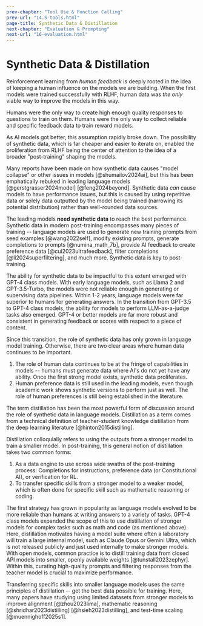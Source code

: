 ```yaml
---
prev-chapter: "Tool Use & Function Calling"
prev-url: "14.5-tools.html"
page-title: Synthetic Data & Distillation
next-chapter: "Evaluation & Prompting"
next-url: "16-evaluation.html"
---
```


# Synthetic Data & Distillation

Reinforcement learning from *human feedback* is deeply rooted in the idea of keeping a human influence on the models we are building.
When the first models were trained successfully with RLHF, human data was *the only* viable way to improve the models in this way.

Humans were the only way to create high enough quality responses to questions to train on them. 
Humans were the only way to collect reliable and specific feedback data to train reward models.

As AI models got better, this assumption rapidly broke down.
The possibility of synthetic data, which is far cheaper and easier to iterate on, enabled the proliferation from RLHF being the center of attention to the idea of a broader "post-training" shaping the models.

Many reports have been made on how synthetic data causes "model collapse" or other issues in models [@shumailov2024ai], but this has been emphatically rebuked in leading language models [@gerstgrasser2024model] [@feng2024beyond].
Synthetic data *can* cause models to have performance issues, but this is caused by using repetitive data or solely data outputted by the model being trained (narrowing its potential distribution) rather than well-rounded data sources.

The leading models **need synthetic data** to reach the best performance.
Synthetic data in modern post-training encompasses many pieces of training -- language models are used to generate new training prompts from seed examples [@wang2022self], modify existing prompts, generate completions to prompts [@numina_math_7b], provide AI feedback to create preference data [@cui2023ultrafeedback], filter completions [@li2024superfiltering], and much more.
Synthetic data is key to post-training.

The ability for synthetic data to be impactful to this extent emerged with GPT-4 class models.
With early language models, such as Llama 2 and GPT-3.5-Turbo, the models were not reliable enough in generating or supervising data pipelines.
Within 1-2 years, language models were far superior to humans for generating answers.
In the transition from GPT-3.5 to GPT-4 class models, the ability for models to perform LLM-as-a-judge tasks also emerged.
GPT-4 or better models are far more robust and consistent in generating feedback or scores with respect to a piece of content.

Since this transition, the role of synthetic data has only grown in language model training. 
Otherwise, there are two clear areas where human data continues to be important. 

1. The role of human data continues to be at the fringe of capabilities in models -- humans must generate data where AI's do not yet have any ability. Once the first strong model exists, synthetic data proliferates.
2. Human preference data is still used in the leading models, even though academic work shows synthetic versions to perform just as well. The role of human preferences is still being established in the literature.

The term distillation has been the most powerful form of discussion around the role of synthetic data in language models. 
Distillation as a term comes from a technical definition of teacher-student knowledge distillation from the deep learning literature [@hinton2015distilling].

Distillation colloquially refers to using the outputs from a stronger model to train a smaller model.
In post-training, this general notion of distillation takes two common forms:

1. As a data engine to use across wide swaths of the post-training process: Completions for instructions, preference data (or Constitutional AI), or verification for RL.
2. To transfer specific skills from a stronger model to a weaker model, which is often done for specific skill such as mathematic reasoning or coding.

The first strategy has grown in popularity as language models evolved to be more reliable than humans at writing answers to a variety of tasks.
GPT-4 class models expanded the scope of this to use distillation of stronger models for complex tasks such as math and code (as mentioned above).
Here, distillation motivates having a model suite where often a laboratory will train a large internal model, such as Claude Opus or Gemini Ultra, which is not released publicly and just used internally to make stronger models.
With open models, common practice is to distill training data from closed API models into smaller, openly available weights [@tunstall2023zephyr].
Within this, curating high-quality prompts and filtering responses from the teacher model is crucial to maximize performance.

Transferring specific skills into smaller language models uses the same principles of distillation -- get the best data possible for training.
Here, many papers have studying using limited datasets from stronger models to improve alignment
[@zhou2023lima], mathematic reasoning [@shridhar2023distilling] [@hsieh2023distilling], 
 and test-time scaling [@muennighoff2025s1].